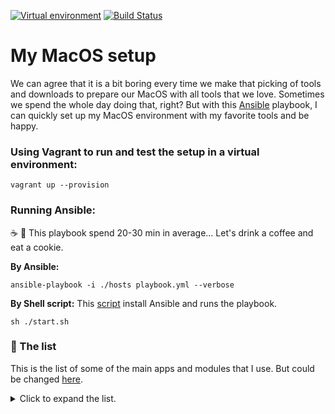[![Virtual environment](https://github.com/klaytonfaria/my-environment/workflows/Virtual%20environment/badge.svg?branch=master)](https://github.com/klaytonfaria/my-environment/actions)  [![Build Status](https://travis-ci.org/klaytonfaria/my-environment.svg?branch=master)](https://travis-ci.org/klaytonfaria/my-environment)

# My MacOS setup

We can agree that it is a bit boring every time we make that picking of tools and downloads to prepare our MacOS with all tools that we love. Sometimes we spend the whole day doing that, right? But with this [Ansible](https://www.ansible.com/) playbook, I can quickly set up my MacOS environment with my favorite tools and be happy.

### Using Vagrant to run and test the setup in a virtual environment:
```
vagrant up --provision
```

### Running Ansible:
☕️ 🍪 This playbook spend 20-30 min in average... Let's drink a coffee and eat a cookie.

**By Ansible:**
```
ansible-playbook -i ./hosts playbook.yml --verbose
```


**By Shell script:**
This [script](https://github.com/klaytonfaria/my-environment/blob/master/start.sh) install Ansible and runs the playbook.
```
sh ./start.sh
```


### 📜 The list
This is the list of some of the main apps and modules that I use. But could be changed [here](https://raw.githubusercontent.com/klaytonfaria/my-environment/master/roles/setup/vars/main.yml).

<details>
  <summary>Click to expand the list.</summary>

#### Global Node modules

  - vtop
  - webpack
  - chance-cli
  - chance
  - eslint
  - commitizen
  - gnomon
  - lerna
  - nodemon
  - react-native
  - react-native-cli
  - spaceship-prompt
  - typescript


#### Homebrew Formulae

  - ack
  - apktool
  - ccat
  - ccat
  - cmatrix
  - fzf
  - git
  - gti
  - highlight
  - jq
  - node
  - pidcat
  - pngquant
  - python3
  - reattach-to-user-namespace
  - tmux
  - tokei
  - translate-shell
  - tree
  - vim
  - watchman
  - zplug
  - zsh
  - zsh-completions

#### Cask applications

  - 1password
  - alfred
  - android-studio
  - caffeine
  - charles
  - discord
  - docker
  - evernote
  - fork
  - frappe
  - gitx
  - grammarly
  - google-chrome
  - imageoptim
  - insomnia
  - iterm2
  - nmap
  - numi
  - react-native-debugger
  - rowanj-gitx
  - skype
  - slack
  - spectacle
  - spectrum
  - spotify
  - telegram
  - ticktick
  - visual-studio-code-insiders
  - xmind-zen

</details>
